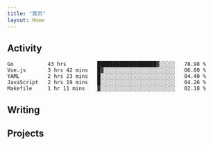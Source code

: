 ```yaml
---
title: "首页"
layout: Home
---
```


## Activity
<!--START_SECTION:waka-->
```text
Go           43 hrs          ███████████████████▓░░░░░   78.98 % 
Vue.js       3 hrs 42 mins   █▓░░░░░░░░░░░░░░░░░░░░░░░   06.80 % 
YAML         2 hrs 23 mins   █░░░░░░░░░░░░░░░░░░░░░░░░   04.40 % 
JavaScript   2 hrs 19 mins   █░░░░░░░░░░░░░░░░░░░░░░░░   04.26 % 
Makefile     1 hr 11 mins    ▓░░░░░░░░░░░░░░░░░░░░░░░░   02.18 % 
```
<!--END_SECTION:waka-->

## Writing
<PindedPosts />

## Projects
<Projects />
